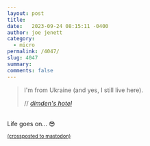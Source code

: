 ```yaml
---
layout: post
title:  
date:   2023-09-24 08:15:11 -0400
author: joe jenett
category:
  - micro 
permalink: /4047/
slug: 4047
summary: 
comments: false
---
```

<blockquote class="quoteback" data-title="dimden's hotel" data-author="//dimden" data-avatar="https://dimden.dev/images/dimden.gif" cite="https://dimden.dev/">
	<p>
		I'm from Ukraine (and yes, I still live here).
	</p>
	<footer>
		// 
		<cite>
			<a href="https://dimden.dev/">dimden's hotel</a>
		</cite>
	</footer>
</blockquote>

<p><br>Life goes on... 😎</p>

<a href="https://brid.gy/publish/mastodon"><small>(crossposted to mastodon)</small></a>